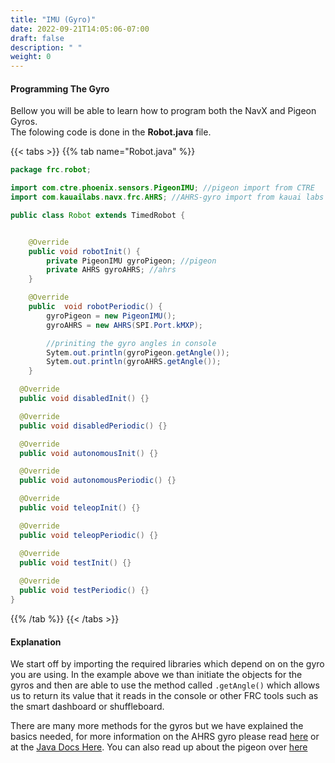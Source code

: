 ```yaml
---
title: "IMU (Gyro)"
date: 2022-09-21T14:05:06-07:00
draft: false
description: " "
weight: 0
---
```


#### Programming The Gyro

Bellow you will be able to learn how to program both the NavX and Pigeon Gyros.  
The folowing code is done in the **Robot.java** file.

{{< tabs >}}
{{% tab name="Robot.java" %}}

```java
package frc.robot;

import com.ctre.phoenix.sensors.PigeonIMU; //pigeon import from CTRE
import com.kauailabs.navx.frc.AHRS; //AHRS-gyro import from kauai labs

public class Robot extends TimedRobot {


    @Override
    public void robotInit() {
        private PigeonIMU gyroPigeon; //pigeon
        private AHRS gyroAHRS; //ahrs
    }

    @Override
    public  void robotPeriodic() {
        gyroPigeon = new PigeonIMU(); 
        gyroAHRS = new AHRS(SPI.Port.kMXP);

        //priniting the gyro angles in console
        Sytem.out.println(gyroPigeon.getAngle());
        Sytem.out.println(gyroAHRS.getAngle());
    }

  @Override
  public void disabledInit() {}

  @Override
  public void disabledPeriodic() {}

  @Override
  public void autonomousInit() {}

  @Override
  public void autonomousPeriodic() {}

  @Override
  public void teleopInit() {}

  @Override
  public void teleopPeriodic() {}  

  @Override
  public void testInit() {}
  
  @Override
  public void testPeriodic() {} 
}

```
{{% /tab %}}
{{< /tabs >}}

#### Explanation
We start off by importing the required libraries which depend on on the gyro you are using. In the example above we than initiate the objects for the gyros and then are able to use the method called ```.getAngle()``` which allows us to return its value that it reads in the console or other FRC tools such as the smart dashboard or shuffleboard.

There are many more methods for the gyros but we have explained the basics needed, for more information on the AHRS gyro please read [here](https://github.com/maxgdn/NavX-Mxp-java-examples/blob/master/DataMonitor/src/org/usfirst/frc/team2465/robot/Robot.java) or at the [Java Docs Here](https://www.kauailabs.com/public_files/navx-mxp/apidocs/java/com/kauailabs/navx/frc/AHRS.html). You can also read up about the pigeon over [here](https://docs.ctre-phoenix.com/en/stable/ch11_BringUpPigeon.html)
